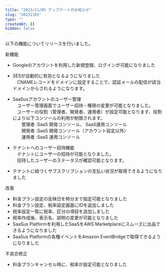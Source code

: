 ```yaml
---
title: "2023/11/05 アップデートのお知らせ"
slug: "20231105"
type: ""
createdAt: {}
hidden: false
---
```

以下の機能についてリリースを行いました。

新機能

- Googleのアカウントを利用した新規登録、ログインが可能になりました

- SESが自動的に有効となるようになりました  
  　CNAMEレコードをドメインに設定することで、認証メールの配信が該当ドメインからされるようになります。

- SaaSusアカウントのユーザー管理  
  　ユーザー管理画面でユーザー招待・権限の変更が可能となりました。  
  　ユーザーの役割（管理者、開発者、運用者）が設定可能となります、役割により以下コンソールの利用が制限されます。  
  　　管理者 :SaaS 開発コンソール、 SaaS運用コンソール  
  　　開発者 :SaaS 開発コンソール（アカウント設定以外）  
  　　運用者 :SaaS 運用コンソール

- テナントへのユーザー招待機能  
  　テナントにユーザーの招待が可能となりました。  
  　招待したユーザーのステータスが確認可能となります。

- テナントに紐づくサブスクリプションの支払い状況が取得できるようになりました

改善

- 料金プラン設定の反映日を時分まで指定可能となりました
- 料金プラン設定、税率設定画面にIDを追加しました
- 税率設定一覧に税率、区分の項目を追加しました
- 税率作成後、表示名、説明の変更が可能となりました
- SaaSus Platformを利用したSaaSをAWS Marketplaceにスムーズに出品できるようになりました
- SaaSus Platformの各種イベントをAmazon EventBridgeで取得できるようになりました

不具合修正

- 料金プランキャンセル時に、税率が設定可能となりました